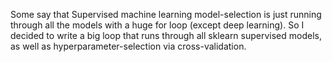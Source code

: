 Some say that Supervised machine learning model-selection is just running through all the models with a huge for loop (except deep learning). So I decided to write a big loop that runs through all sklearn supervised models, as well as hyperparameter-selection via cross-validation.
